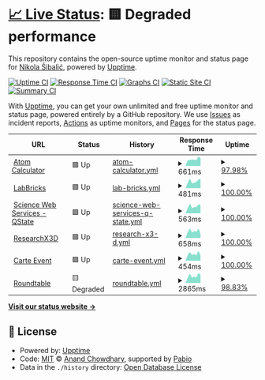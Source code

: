 # [📈 Live Status](https://nikolasibalic.github.io/status): <!--live status--> **🟨 Degraded performance**

This repository contains the open-source uptime monitor and status page for [Nikola Šibalić](https://nikolasibalic.github.io), powered by [Upptime](https://github.com/upptime/upptime).

[![Uptime CI](https://github.com/nikolasibalic/status/workflows/Uptime%20CI/badge.svg)](https://github.com/nikolasibalic/status/actions?query=workflow%3A%22Uptime+CI%22)
[![Response Time CI](https://github.com/nikolasibalic/status/workflows/Response%20Time%20CI/badge.svg)](https://github.com/nikolasibalic/status/actions?query=workflow%3A%22Response+Time+CI%22)
[![Graphs CI](https://github.com/nikolasibalic/status/workflows/Graphs%20CI/badge.svg)](https://github.com/nikolasibalic/status/actions?query=workflow%3A%22Graphs+CI%22)
[![Static Site CI](https://github.com/nikolasibalic/status/workflows/Static%20Site%20CI/badge.svg)](https://github.com/nikolasibalic/status/actions?query=workflow%3A%22Static+Site+CI%22)
[![Summary CI](https://github.com/nikolasibalic/status/workflows/Summary%20CI/badge.svg)](https://github.com/nikolasibalic/status/actions?query=workflow%3A%22Summary+CI%22)

With [Upptime](https://upptime.js.org), you can get your own unlimited and free uptime monitor and status page, powered entirely by a GitHub repository. We use [Issues](https://github.com/nikolasibalic/status/issues) as incident reports, [Actions](https://github.com/nikolasibalic/status/actions) as uptime monitors, and [Pages](https://nikolasibalic.github.io/status) for the status page.

<!--start: status pages-->
<!-- This summary is generated by Upptime (https://github.com/upptime/upptime) -->
<!-- Do not edit this manually, your changes will be overwritten -->
<!-- prettier-ignore -->
| URL | Status | History | Response Time | Uptime |
| --- | ------ | ------- | ------------- | ------ |
| <img alt="" src="https://icons.duckduckgo.com/ip3/atomcalc.org.ico" height="13"> [Atom Calculator](https://atomcalc.org) | 🟩 Up | [atom-calculator.yml](https://github.com/nikolasibalic/status/commits/HEAD/history/atom-calculator.yml) | <details><summary><img alt="Response time graph" src="./graphs/atom-calculator/response-time-week.png" height="20"> 661ms</summary><br><a href="https://nikolasibalic.github.io/status/history/atom-calculator"><img alt="Response time 854" src="https://img.shields.io/endpoint?url=https%3A%2F%2Fraw.githubusercontent.com%2Fnikolasibalic%2Fstatus%2FHEAD%2Fapi%2Fatom-calculator%2Fresponse-time.json"></a><br><a href="https://nikolasibalic.github.io/status/history/atom-calculator"><img alt="24-hour response time 777" src="https://img.shields.io/endpoint?url=https%3A%2F%2Fraw.githubusercontent.com%2Fnikolasibalic%2Fstatus%2FHEAD%2Fapi%2Fatom-calculator%2Fresponse-time-day.json"></a><br><a href="https://nikolasibalic.github.io/status/history/atom-calculator"><img alt="7-day response time 661" src="https://img.shields.io/endpoint?url=https%3A%2F%2Fraw.githubusercontent.com%2Fnikolasibalic%2Fstatus%2FHEAD%2Fapi%2Fatom-calculator%2Fresponse-time-week.json"></a><br><a href="https://nikolasibalic.github.io/status/history/atom-calculator"><img alt="30-day response time 706" src="https://img.shields.io/endpoint?url=https%3A%2F%2Fraw.githubusercontent.com%2Fnikolasibalic%2Fstatus%2FHEAD%2Fapi%2Fatom-calculator%2Fresponse-time-month.json"></a><br><a href="https://nikolasibalic.github.io/status/history/atom-calculator"><img alt="1-year response time 881" src="https://img.shields.io/endpoint?url=https%3A%2F%2Fraw.githubusercontent.com%2Fnikolasibalic%2Fstatus%2FHEAD%2Fapi%2Fatom-calculator%2Fresponse-time-year.json"></a></details> | <details><summary><a href="https://nikolasibalic.github.io/status/history/atom-calculator">97.98%</a></summary><a href="https://nikolasibalic.github.io/status/history/atom-calculator"><img alt="All-time uptime 98.92%" src="https://img.shields.io/endpoint?url=https%3A%2F%2Fraw.githubusercontent.com%2Fnikolasibalic%2Fstatus%2FHEAD%2Fapi%2Fatom-calculator%2Fuptime.json"></a><br><a href="https://nikolasibalic.github.io/status/history/atom-calculator"><img alt="24-hour uptime 100.00%" src="https://img.shields.io/endpoint?url=https%3A%2F%2Fraw.githubusercontent.com%2Fnikolasibalic%2Fstatus%2FHEAD%2Fapi%2Fatom-calculator%2Fuptime-day.json"></a><br><a href="https://nikolasibalic.github.io/status/history/atom-calculator"><img alt="7-day uptime 97.98%" src="https://img.shields.io/endpoint?url=https%3A%2F%2Fraw.githubusercontent.com%2Fnikolasibalic%2Fstatus%2FHEAD%2Fapi%2Fatom-calculator%2Fuptime-week.json"></a><br><a href="https://nikolasibalic.github.io/status/history/atom-calculator"><img alt="30-day uptime 99.53%" src="https://img.shields.io/endpoint?url=https%3A%2F%2Fraw.githubusercontent.com%2Fnikolasibalic%2Fstatus%2FHEAD%2Fapi%2Fatom-calculator%2Fuptime-month.json"></a><br><a href="https://nikolasibalic.github.io/status/history/atom-calculator"><img alt="1-year uptime 98.81%" src="https://img.shields.io/endpoint?url=https%3A%2F%2Fraw.githubusercontent.com%2Fnikolasibalic%2Fstatus%2FHEAD%2Fapi%2Fatom-calculator%2Fuptime-year.json"></a></details>
| <img alt="" src="https://icons.duckduckgo.com/ip3/labbricks.com.ico" height="13"> [LabBricks](https://labbricks.com) | 🟩 Up | [lab-bricks.yml](https://github.com/nikolasibalic/status/commits/HEAD/history/lab-bricks.yml) | <details><summary><img alt="Response time graph" src="./graphs/lab-bricks/response-time-week.png" height="20"> 481ms</summary><br><a href="https://nikolasibalic.github.io/status/history/lab-bricks"><img alt="Response time 1011" src="https://img.shields.io/endpoint?url=https%3A%2F%2Fraw.githubusercontent.com%2Fnikolasibalic%2Fstatus%2FHEAD%2Fapi%2Flab-bricks%2Fresponse-time.json"></a><br><a href="https://nikolasibalic.github.io/status/history/lab-bricks"><img alt="24-hour response time 637" src="https://img.shields.io/endpoint?url=https%3A%2F%2Fraw.githubusercontent.com%2Fnikolasibalic%2Fstatus%2FHEAD%2Fapi%2Flab-bricks%2Fresponse-time-day.json"></a><br><a href="https://nikolasibalic.github.io/status/history/lab-bricks"><img alt="7-day response time 481" src="https://img.shields.io/endpoint?url=https%3A%2F%2Fraw.githubusercontent.com%2Fnikolasibalic%2Fstatus%2FHEAD%2Fapi%2Flab-bricks%2Fresponse-time-week.json"></a><br><a href="https://nikolasibalic.github.io/status/history/lab-bricks"><img alt="30-day response time 423" src="https://img.shields.io/endpoint?url=https%3A%2F%2Fraw.githubusercontent.com%2Fnikolasibalic%2Fstatus%2FHEAD%2Fapi%2Flab-bricks%2Fresponse-time-month.json"></a><br><a href="https://nikolasibalic.github.io/status/history/lab-bricks"><img alt="1-year response time 1085" src="https://img.shields.io/endpoint?url=https%3A%2F%2Fraw.githubusercontent.com%2Fnikolasibalic%2Fstatus%2FHEAD%2Fapi%2Flab-bricks%2Fresponse-time-year.json"></a></details> | <details><summary><a href="https://nikolasibalic.github.io/status/history/lab-bricks">100.00%</a></summary><a href="https://nikolasibalic.github.io/status/history/lab-bricks"><img alt="All-time uptime 96.50%" src="https://img.shields.io/endpoint?url=https%3A%2F%2Fraw.githubusercontent.com%2Fnikolasibalic%2Fstatus%2FHEAD%2Fapi%2Flab-bricks%2Fuptime.json"></a><br><a href="https://nikolasibalic.github.io/status/history/lab-bricks"><img alt="24-hour uptime 100.00%" src="https://img.shields.io/endpoint?url=https%3A%2F%2Fraw.githubusercontent.com%2Fnikolasibalic%2Fstatus%2FHEAD%2Fapi%2Flab-bricks%2Fuptime-day.json"></a><br><a href="https://nikolasibalic.github.io/status/history/lab-bricks"><img alt="7-day uptime 100.00%" src="https://img.shields.io/endpoint?url=https%3A%2F%2Fraw.githubusercontent.com%2Fnikolasibalic%2Fstatus%2FHEAD%2Fapi%2Flab-bricks%2Fuptime-week.json"></a><br><a href="https://nikolasibalic.github.io/status/history/lab-bricks"><img alt="30-day uptime 100.00%" src="https://img.shields.io/endpoint?url=https%3A%2F%2Fraw.githubusercontent.com%2Fnikolasibalic%2Fstatus%2FHEAD%2Fapi%2Flab-bricks%2Fuptime-month.json"></a><br><a href="https://nikolasibalic.github.io/status/history/lab-bricks"><img alt="1-year uptime 96.21%" src="https://img.shields.io/endpoint?url=https%3A%2F%2Fraw.githubusercontent.com%2Fnikolasibalic%2Fstatus%2FHEAD%2Fapi%2Flab-bricks%2Fuptime-year.json"></a></details>
| <img alt="" src="https://icons.duckduckgo.com/ip3/sws.labbricks.com.ico" height="13"> [Science Web Services - QState](https://sws.labbricks.com/qstate/) | 🟩 Up | [science-web-services-q-state.yml](https://github.com/nikolasibalic/status/commits/HEAD/history/science-web-services-q-state.yml) | <details><summary><img alt="Response time graph" src="./graphs/science-web-services-q-state/response-time-week.png" height="20"> 563ms</summary><br><a href="https://nikolasibalic.github.io/status/history/science-web-services-q-state"><img alt="Response time 902" src="https://img.shields.io/endpoint?url=https%3A%2F%2Fraw.githubusercontent.com%2Fnikolasibalic%2Fstatus%2FHEAD%2Fapi%2Fscience-web-services-q-state%2Fresponse-time.json"></a><br><a href="https://nikolasibalic.github.io/status/history/science-web-services-q-state"><img alt="24-hour response time 643" src="https://img.shields.io/endpoint?url=https%3A%2F%2Fraw.githubusercontent.com%2Fnikolasibalic%2Fstatus%2FHEAD%2Fapi%2Fscience-web-services-q-state%2Fresponse-time-day.json"></a><br><a href="https://nikolasibalic.github.io/status/history/science-web-services-q-state"><img alt="7-day response time 563" src="https://img.shields.io/endpoint?url=https%3A%2F%2Fraw.githubusercontent.com%2Fnikolasibalic%2Fstatus%2FHEAD%2Fapi%2Fscience-web-services-q-state%2Fresponse-time-week.json"></a><br><a href="https://nikolasibalic.github.io/status/history/science-web-services-q-state"><img alt="30-day response time 531" src="https://img.shields.io/endpoint?url=https%3A%2F%2Fraw.githubusercontent.com%2Fnikolasibalic%2Fstatus%2FHEAD%2Fapi%2Fscience-web-services-q-state%2Fresponse-time-month.json"></a><br><a href="https://nikolasibalic.github.io/status/history/science-web-services-q-state"><img alt="1-year response time 919" src="https://img.shields.io/endpoint?url=https%3A%2F%2Fraw.githubusercontent.com%2Fnikolasibalic%2Fstatus%2FHEAD%2Fapi%2Fscience-web-services-q-state%2Fresponse-time-year.json"></a></details> | <details><summary><a href="https://nikolasibalic.github.io/status/history/science-web-services-q-state">100.00%</a></summary><a href="https://nikolasibalic.github.io/status/history/science-web-services-q-state"><img alt="All-time uptime 96.22%" src="https://img.shields.io/endpoint?url=https%3A%2F%2Fraw.githubusercontent.com%2Fnikolasibalic%2Fstatus%2FHEAD%2Fapi%2Fscience-web-services-q-state%2Fuptime.json"></a><br><a href="https://nikolasibalic.github.io/status/history/science-web-services-q-state"><img alt="24-hour uptime 100.00%" src="https://img.shields.io/endpoint?url=https%3A%2F%2Fraw.githubusercontent.com%2Fnikolasibalic%2Fstatus%2FHEAD%2Fapi%2Fscience-web-services-q-state%2Fuptime-day.json"></a><br><a href="https://nikolasibalic.github.io/status/history/science-web-services-q-state"><img alt="7-day uptime 100.00%" src="https://img.shields.io/endpoint?url=https%3A%2F%2Fraw.githubusercontent.com%2Fnikolasibalic%2Fstatus%2FHEAD%2Fapi%2Fscience-web-services-q-state%2Fuptime-week.json"></a><br><a href="https://nikolasibalic.github.io/status/history/science-web-services-q-state"><img alt="30-day uptime 100.00%" src="https://img.shields.io/endpoint?url=https%3A%2F%2Fraw.githubusercontent.com%2Fnikolasibalic%2Fstatus%2FHEAD%2Fapi%2Fscience-web-services-q-state%2Fuptime-month.json"></a><br><a href="https://nikolasibalic.github.io/status/history/science-web-services-q-state"><img alt="1-year uptime 96.01%" src="https://img.shields.io/endpoint?url=https%3A%2F%2Fraw.githubusercontent.com%2Fnikolasibalic%2Fstatus%2FHEAD%2Fapi%2Fscience-web-services-q-state%2Fuptime-year.json"></a></details>
| <img alt="" src="https://icons.duckduckgo.com/ip3/researchx3d.com.ico" height="13"> [ResearchX3D](https://researchx3d.com) | 🟩 Up | [research-x3-d.yml](https://github.com/nikolasibalic/status/commits/HEAD/history/research-x3-d.yml) | <details><summary><img alt="Response time graph" src="./graphs/research-x3-d/response-time-week.png" height="20"> 658ms</summary><br><a href="https://nikolasibalic.github.io/status/history/research-x3-d"><img alt="Response time 980" src="https://img.shields.io/endpoint?url=https%3A%2F%2Fraw.githubusercontent.com%2Fnikolasibalic%2Fstatus%2FHEAD%2Fapi%2Fresearch-x3-d%2Fresponse-time.json"></a><br><a href="https://nikolasibalic.github.io/status/history/research-x3-d"><img alt="24-hour response time 355" src="https://img.shields.io/endpoint?url=https%3A%2F%2Fraw.githubusercontent.com%2Fnikolasibalic%2Fstatus%2FHEAD%2Fapi%2Fresearch-x3-d%2Fresponse-time-day.json"></a><br><a href="https://nikolasibalic.github.io/status/history/research-x3-d"><img alt="7-day response time 658" src="https://img.shields.io/endpoint?url=https%3A%2F%2Fraw.githubusercontent.com%2Fnikolasibalic%2Fstatus%2FHEAD%2Fapi%2Fresearch-x3-d%2Fresponse-time-week.json"></a><br><a href="https://nikolasibalic.github.io/status/history/research-x3-d"><img alt="30-day response time 623" src="https://img.shields.io/endpoint?url=https%3A%2F%2Fraw.githubusercontent.com%2Fnikolasibalic%2Fstatus%2FHEAD%2Fapi%2Fresearch-x3-d%2Fresponse-time-month.json"></a><br><a href="https://nikolasibalic.github.io/status/history/research-x3-d"><img alt="1-year response time 979" src="https://img.shields.io/endpoint?url=https%3A%2F%2Fraw.githubusercontent.com%2Fnikolasibalic%2Fstatus%2FHEAD%2Fapi%2Fresearch-x3-d%2Fresponse-time-year.json"></a></details> | <details><summary><a href="https://nikolasibalic.github.io/status/history/research-x3-d">100.00%</a></summary><a href="https://nikolasibalic.github.io/status/history/research-x3-d"><img alt="All-time uptime 98.92%" src="https://img.shields.io/endpoint?url=https%3A%2F%2Fraw.githubusercontent.com%2Fnikolasibalic%2Fstatus%2FHEAD%2Fapi%2Fresearch-x3-d%2Fuptime.json"></a><br><a href="https://nikolasibalic.github.io/status/history/research-x3-d"><img alt="24-hour uptime 100.00%" src="https://img.shields.io/endpoint?url=https%3A%2F%2Fraw.githubusercontent.com%2Fnikolasibalic%2Fstatus%2FHEAD%2Fapi%2Fresearch-x3-d%2Fuptime-day.json"></a><br><a href="https://nikolasibalic.github.io/status/history/research-x3-d"><img alt="7-day uptime 100.00%" src="https://img.shields.io/endpoint?url=https%3A%2F%2Fraw.githubusercontent.com%2Fnikolasibalic%2Fstatus%2FHEAD%2Fapi%2Fresearch-x3-d%2Fuptime-week.json"></a><br><a href="https://nikolasibalic.github.io/status/history/research-x3-d"><img alt="30-day uptime 100.00%" src="https://img.shields.io/endpoint?url=https%3A%2F%2Fraw.githubusercontent.com%2Fnikolasibalic%2Fstatus%2FHEAD%2Fapi%2Fresearch-x3-d%2Fuptime-month.json"></a><br><a href="https://nikolasibalic.github.io/status/history/research-x3-d"><img alt="1-year uptime 98.75%" src="https://img.shields.io/endpoint?url=https%3A%2F%2Fraw.githubusercontent.com%2Fnikolasibalic%2Fstatus%2FHEAD%2Fapi%2Fresearch-x3-d%2Fuptime-year.json"></a></details>
| <img alt="" src="https://icons.duckduckgo.com/ip3/www.carteevent.com.ico" height="13"> [Carte Event](https://www.carteevent.com/) | 🟩 Up | [carte-event.yml](https://github.com/nikolasibalic/status/commits/HEAD/history/carte-event.yml) | <details><summary><img alt="Response time graph" src="./graphs/carte-event/response-time-week.png" height="20"> 454ms</summary><br><a href="https://nikolasibalic.github.io/status/history/carte-event"><img alt="Response time 458" src="https://img.shields.io/endpoint?url=https%3A%2F%2Fraw.githubusercontent.com%2Fnikolasibalic%2Fstatus%2FHEAD%2Fapi%2Fcarte-event%2Fresponse-time.json"></a><br><a href="https://nikolasibalic.github.io/status/history/carte-event"><img alt="24-hour response time 326" src="https://img.shields.io/endpoint?url=https%3A%2F%2Fraw.githubusercontent.com%2Fnikolasibalic%2Fstatus%2FHEAD%2Fapi%2Fcarte-event%2Fresponse-time-day.json"></a><br><a href="https://nikolasibalic.github.io/status/history/carte-event"><img alt="7-day response time 454" src="https://img.shields.io/endpoint?url=https%3A%2F%2Fraw.githubusercontent.com%2Fnikolasibalic%2Fstatus%2FHEAD%2Fapi%2Fcarte-event%2Fresponse-time-week.json"></a><br><a href="https://nikolasibalic.github.io/status/history/carte-event"><img alt="30-day response time 424" src="https://img.shields.io/endpoint?url=https%3A%2F%2Fraw.githubusercontent.com%2Fnikolasibalic%2Fstatus%2FHEAD%2Fapi%2Fcarte-event%2Fresponse-time-month.json"></a><br><a href="https://nikolasibalic.github.io/status/history/carte-event"><img alt="1-year response time 471" src="https://img.shields.io/endpoint?url=https%3A%2F%2Fraw.githubusercontent.com%2Fnikolasibalic%2Fstatus%2FHEAD%2Fapi%2Fcarte-event%2Fresponse-time-year.json"></a></details> | <details><summary><a href="https://nikolasibalic.github.io/status/history/carte-event">100.00%</a></summary><a href="https://nikolasibalic.github.io/status/history/carte-event"><img alt="All-time uptime 99.88%" src="https://img.shields.io/endpoint?url=https%3A%2F%2Fraw.githubusercontent.com%2Fnikolasibalic%2Fstatus%2FHEAD%2Fapi%2Fcarte-event%2Fuptime.json"></a><br><a href="https://nikolasibalic.github.io/status/history/carte-event"><img alt="24-hour uptime 100.00%" src="https://img.shields.io/endpoint?url=https%3A%2F%2Fraw.githubusercontent.com%2Fnikolasibalic%2Fstatus%2FHEAD%2Fapi%2Fcarte-event%2Fuptime-day.json"></a><br><a href="https://nikolasibalic.github.io/status/history/carte-event"><img alt="7-day uptime 100.00%" src="https://img.shields.io/endpoint?url=https%3A%2F%2Fraw.githubusercontent.com%2Fnikolasibalic%2Fstatus%2FHEAD%2Fapi%2Fcarte-event%2Fuptime-week.json"></a><br><a href="https://nikolasibalic.github.io/status/history/carte-event"><img alt="30-day uptime 100.00%" src="https://img.shields.io/endpoint?url=https%3A%2F%2Fraw.githubusercontent.com%2Fnikolasibalic%2Fstatus%2FHEAD%2Fapi%2Fcarte-event%2Fuptime-month.json"></a><br><a href="https://nikolasibalic.github.io/status/history/carte-event"><img alt="1-year uptime 99.86%" src="https://img.shields.io/endpoint?url=https%3A%2F%2Fraw.githubusercontent.com%2Fnikolasibalic%2Fstatus%2FHEAD%2Fapi%2Fcarte-event%2Fuptime-year.json"></a></details>
| <img alt="" src="https://icons.duckduckgo.com/ip3/roundtable.researchx3d.com.ico" height="13"> [Roundtable](https://roundtable.researchx3d.com/) | 🟨 Degraded | [roundtable.yml](https://github.com/nikolasibalic/status/commits/HEAD/history/roundtable.yml) | <details><summary><img alt="Response time graph" src="./graphs/roundtable/response-time-week.png" height="20"> 2865ms</summary><br><a href="https://nikolasibalic.github.io/status/history/roundtable"><img alt="Response time 2281" src="https://img.shields.io/endpoint?url=https%3A%2F%2Fraw.githubusercontent.com%2Fnikolasibalic%2Fstatus%2FHEAD%2Fapi%2Froundtable%2Fresponse-time.json"></a><br><a href="https://nikolasibalic.github.io/status/history/roundtable"><img alt="24-hour response time 10043" src="https://img.shields.io/endpoint?url=https%3A%2F%2Fraw.githubusercontent.com%2Fnikolasibalic%2Fstatus%2FHEAD%2Fapi%2Froundtable%2Fresponse-time-day.json"></a><br><a href="https://nikolasibalic.github.io/status/history/roundtable"><img alt="7-day response time 2865" src="https://img.shields.io/endpoint?url=https%3A%2F%2Fraw.githubusercontent.com%2Fnikolasibalic%2Fstatus%2FHEAD%2Fapi%2Froundtable%2Fresponse-time-week.json"></a><br><a href="https://nikolasibalic.github.io/status/history/roundtable"><img alt="30-day response time 10360" src="https://img.shields.io/endpoint?url=https%3A%2F%2Fraw.githubusercontent.com%2Fnikolasibalic%2Fstatus%2FHEAD%2Fapi%2Froundtable%2Fresponse-time-month.json"></a><br><a href="https://nikolasibalic.github.io/status/history/roundtable"><img alt="1-year response time 2568" src="https://img.shields.io/endpoint?url=https%3A%2F%2Fraw.githubusercontent.com%2Fnikolasibalic%2Fstatus%2FHEAD%2Fapi%2Froundtable%2Fresponse-time-year.json"></a></details> | <details><summary><a href="https://nikolasibalic.github.io/status/history/roundtable">98.83%</a></summary><a href="https://nikolasibalic.github.io/status/history/roundtable"><img alt="All-time uptime 97.23%" src="https://img.shields.io/endpoint?url=https%3A%2F%2Fraw.githubusercontent.com%2Fnikolasibalic%2Fstatus%2FHEAD%2Fapi%2Froundtable%2Fuptime.json"></a><br><a href="https://nikolasibalic.github.io/status/history/roundtable"><img alt="24-hour uptime 91.83%" src="https://img.shields.io/endpoint?url=https%3A%2F%2Fraw.githubusercontent.com%2Fnikolasibalic%2Fstatus%2FHEAD%2Fapi%2Froundtable%2Fuptime-day.json"></a><br><a href="https://nikolasibalic.github.io/status/history/roundtable"><img alt="7-day uptime 98.83%" src="https://img.shields.io/endpoint?url=https%3A%2F%2Fraw.githubusercontent.com%2Fnikolasibalic%2Fstatus%2FHEAD%2Fapi%2Froundtable%2Fuptime-week.json"></a><br><a href="https://nikolasibalic.github.io/status/history/roundtable"><img alt="30-day uptime 84.10%" src="https://img.shields.io/endpoint?url=https%3A%2F%2Fraw.githubusercontent.com%2Fnikolasibalic%2Fstatus%2FHEAD%2Fapi%2Froundtable%2Fuptime-month.json"></a><br><a href="https://nikolasibalic.github.io/status/history/roundtable"><img alt="1-year uptime 96.80%" src="https://img.shields.io/endpoint?url=https%3A%2F%2Fraw.githubusercontent.com%2Fnikolasibalic%2Fstatus%2FHEAD%2Fapi%2Froundtable%2Fuptime-year.json"></a></details>

<!--end: status pages-->

[**Visit our status website →**](https://nikolasibalic.github.io/status)

## 📄 License

- Powered by: [Upptime](https://github.com/upptime/upptime)
- Code: [MIT](./LICENSE) © [Anand Chowdhary](https://anandchowdhary.com), supported by [Pabio](https://pabio.com)
- Data in the `./history` directory: [Open Database License](https://opendatacommons.org/licenses/odbl/1-0/)
